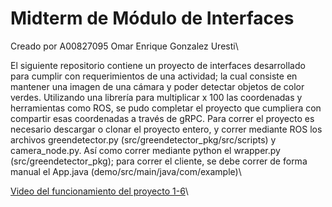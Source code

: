# Midterm de Módulo de Interfaces
Creado por A00827095 Omar Enrique Gonzalez Uresti\

El siguiente repositorio contiene un proyecto de interfaces desarrollado para cumplir con requerimientos de una actividad; la cual consiste en mantener una imagen de una cámara y poder detectar objetos de color verdes. Utilizando una librería para multiplicar x 100 las coordenadas y herramientas como ROS, se pudo completar el proyecto que cumpliera con compartir esas coordenadas a través de gRPC. Para correr el proyecto es necesario descargar o clonar el proyecto entero, y correr mediante ROS los archivos greendetector.py (src/greendetector_pkg/src/scripts) y camera_node.py. Así como correr mediante python el wrapper.py (src/greendetector_pkg); para correr el cliente, se debe correr de forma manual el App.java (demo/src/main/java/com/example)\

[Video del funcionamiento del proyecto 1-6](https://drive.google.com/file/d/18alpSspqbAz9N9cohV8vlG9BrF_xSmMz/view?usp=sharing)\
